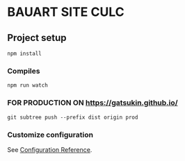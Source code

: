 # BAUART SITE CULC

## Project setup

```
npm install
```

### Compiles

```
npm run watch
```

### FOR PRODUCTION ON https://gatsukin.github.io/

```
git subtree push --prefix dist origin prod
```

### Customize configuration

See [Configuration Reference](https://cli.vuejs.org/config/).
